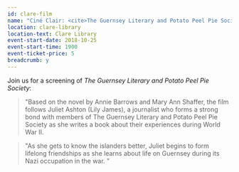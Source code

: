 ```yaml
---
id: clare-film
name: "Ciné Clair: <cite>The Guernsey Literary and Potato Peel Pie Society</cite> (12)"
location: clare-library
location-text: Clare Library
event-start-date: 2018-10-25
event-start-time: 1900
event-ticket-price: 5
breadcrumb: y
---
```


Join us for a screening of <cite>The Guernsey Literary and Potato Peel Pie Society</cite>:

> "Based on the novel by Annie Barrows and Mary Ann Shaffer, the film follows Juliet Ashton (Lily James), a journalist who forms a strong bond with members of The Guernsey Literary and Potato Peel Pie Society as she writes a book about their experiences during World War II.

> "As she gets to know the islanders better, Juliet begins to form lifelong friendships as she learns about life on Guernsey during its Nazi occupation in the war. "
